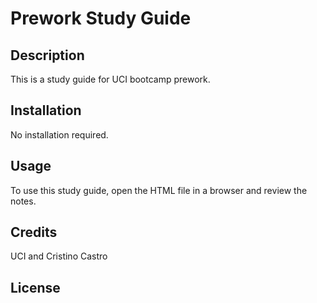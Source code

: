 # Prework Study Guide

## Description

This is a study guide for UCI bootcamp prework.

## Installation

No installation required. 

## Usage

To use this study guide, open the HTML file in a browser and review the notes.

## Credits

UCI and Cristino Castro

## License
